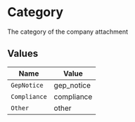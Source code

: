 # Category

The category of the company attachment


## Values

| Name         | Value        |
| ------------ | ------------ |
| `GepNotice`  | gep_notice   |
| `Compliance` | compliance   |
| `Other`      | other        |